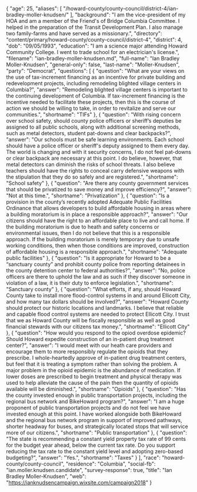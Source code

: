 {
  "age": 25,
  "aliases": [
    "/howard-county/county-council/district-4/ian-bradley-moller-knudsen/"
  ],
  "background": "I am the vice-president of my HOA and am a member of the Friend's of Bridge Columbia Committee. I helped in the preparation of the Transit Development Plan. I also manage two family-farms and have served as a missionary.",
  "directory": "content/primary/howard-county/county-council/district-4",
  "district": 4,
  "dob": "09/05/1993",
  "education": "I am a science major attending Howard Community College. I went to trade school for an electrician's license.",
  "filename": "ian-bradley-moller-knudsen.md",
  "full-name": "Ian Bradley Moller-Knudsen",
  "general-only": false,
  "last-name": "Moller-Knudsen",
  "party": "Democrat",
  "questions": [
    {
      "question": "What are your views on the use of tax-increment financing as an incentive for private building and redevelopment projects, including remodeling blighted village centers in Columbia?",
      "answer": "Remodeling blighted village centers is important to the continuing development of Columbia. If tax-increment financing is the incentive needed to facilitate these projects, then this is the course of action we should be willing to take, in order to revitalize and serve our communities.",
      "shortname": "TIFs"
    },
    {
      "question": "With rising concern over school safety, should county police officers or sheriff’s deputies be assigned to all public schools, along with additional screening methods, such as metal detectors, student pat-downs and clear backpacks?",
      "answer": "Our schools must be safe learning environments. Each school should have a police officer or sheriff's deputy assigned to them every day. The world is changing and with it security concerns, I do not feel pat-downs or clear backpack are necessary at this point. I do believe, however, that metal detectors can diminish the risks of school threats. I also believe teachers should have the rights to conceal carry defensive weapons with the stipulation that they do so safely and are registered.",
      "shortname": "School safety"
    },
    {
      "question": "Are there any county government services that should be privatized to save money and improve efficiency?",
      "answer": "Not at this time.",
      "shortname": "Privatization"
    },
    {
      "question": "Is a provision in the county’s recently adopted Adequate Public Facilities Ordinance that allows developers to build affordable housing in areas where a building moratorium is in place a responsible approach?",
      "answer": "Our citizens should have the right to an affordable place to live and call home. If the building moratorium is due to heath and safety concerns or environmental issues, then I do not believe that this is a responsible approach. If the building moratorium is merely temporary due to unsafe working conditions, then when those conditions are improved, construction of affordable housing is a responsible approach.",
      "shortname": "Adequate public facilities"
    },
    {
      "question": "Is it appropriate for Howard to be a “sanctuary county” and prohibit county police from reporting detainees in the county detention center to federal authorities?",
      "answer": "No, police officers are there to uphold the law and as such if they discover someone in violation of a law, it is their duty to enforce legislation.",
      "shortname": "Sanctuary county"
    },
    {
      "question": "What efforts, if any, should Howard County take to install more flood-control systems in and around Ellicott City, and how many tax dollars should be involved?",
      "answer": "Howard County should protect our historic locations and landmarks. I believe that reliable and capable flood control systems are needed to protect Ellicott City. I trust that we as Howard County will be fiscally responsible as well as good financial stewards with our citizens tax money.",
      "shortname": "Ellicott City"
    },
    {
      "question": "How would you respond to the opiod overdose epidemic? Should Howard expedite construction of an in-patient drug treatment center?",
      "answer": "I would meet with our heath care providers and encourage them to more responsibly regulate the opioids that they prescribe. I whole-heartedly approve of in-patient drug treatment centers, but feel that it is treating a symptom rather than solving the problem. A major problem in the opioid epidemic is the abundance of medication. If lower doses are prescribed to begin treatment and physical therapy was used to help alleviate the cause of the pain then the quantity of opioids available will be diminished.",
      "shortname": "Opioids"
    },
    {
      "question": "Has the county invested enough in public transportation projects, including the regional bus network and BikeHoward program?",
      "answer": "I am a huge proponent of public transportation projects and do not feel we have invested enough at this point. I have worked alongside both BikeHoward and the regional bus network program in support of improved pathways, shorter headway for buses, and strategically located stops that will service more of our citizens.",
      "shortname": "Public transportation"
    },
    {
      "question": "The state is recommending a constant yield property tax rate of 99 cents for the budget year ahead, below the current tax rate. Do you support reducing the tax rate to the constant yield level and adopting zero-based budgeting?",
      "answer": "Yes.",
      "shortname": "Taxes"
    }
  ],
  "race": "howard-county/county-council",
  "residence": "Columbia",
  "social-fb": "ian.moller.knudsen.candidate",
  "survey-response": true,
  "title": "Ian Bradley Moller-Knudsen",
  "web": "https://ianknudsencampaign.wixsite.com/campaign2018"
}
